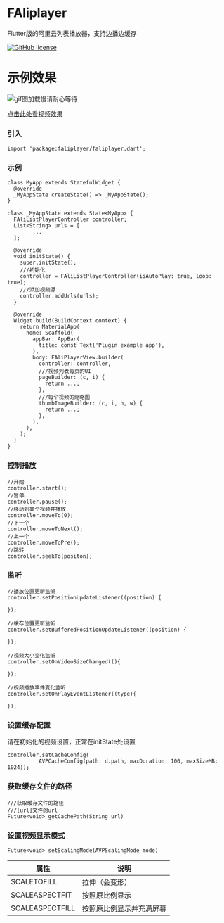 # FAliplayer

Flutter版的阿里云列表播放器，支持边播边缓存

<!-- [![pub package](https://img.shields.io/pub/v/extended_text.svg)](https://pub.dartlang.org/packages/extended_text)  -->
<!-- [![GitHub stars](https://img.shields.io/github/stars/fluttercandies/extended_text)](https://github.com/fluttercandies/extended_text/stargazers)  -->
[![GitHub license](https://img.shields.io/github/license/fluttercandies/extended_text)](https://github.com/fluttercandies/extended_text/blob/master/LICENSE)  
<!-- ![GitHub issues](https://img.shields.io/github/issues/fluttercandies/extended_text) -->

# 示例效果
![gif图加载慢请耐心等待](https://github.com/Dovvvis/FAliPlayer/blob/master/gif/s.gif)

[点击此处看视频效果](http://video.iqingbai.com/RPReplay_Final1584613529.MP4)

### 引入
```
import 'package:faliplayer/faliplayer.dart';
```
### 示例
```
class MyApp extends StatefulWidget {
  @override
  _MyAppState createState() => _MyAppState();
}

class _MyAppState extends State<MyApp> {
  FAliListPlayerController controller;
  List<String> urls = [
        ...
  ];

  @override
  void initState() {
    super.initState();
    ///初始化
    controller = FAliListPlayerController(isAutoPlay: true, loop: true);
    ///添加视频源
    controller.addUrls(urls);
  }

  @override
  Widget build(BuildContext context) {
    return MaterialApp(
      home: Scaffold(
        appBar: AppBar(
          title: const Text('Plugin example app'),
        ),
        body: FAliPlayerView.builder(
          controller: controller,
          ///视频列表每页的UI
          pageBuilder: (c, i) {
            return ...;
          },
          ///每个视频的缩略图
          thumbImageBuilder: (c, i, h, w) {
            return ...;
          },
        ),
      ),
    );
  }
}

```
### 控制播放
```
//开始
controller.start();
//暂停
controller.pause();
//移动到某个视频并播放
controller.moveTo(0);
//下一个
controller.moveToNext();
//上一个
controller.moveToPre();
//跳转
controller.seekTo(positon);
```
### 监听

```
//播放位置更新监听
controller.setPositionUpdateListener((position) {

});

//缓存位置更新监听
controller.setBufferedPositionUpdateListener((position) {

});

//视频大小变化监听
controller.setOnVideoSizeChanged((){

});

//视频播放事件变化监听
controller.setOnPlayEventListener((type){
      
});
```
### 设置缓存配置
请在初始化的视频设置，正常在initState处设置

```
controller.setCacheConfig(
          AVPCacheConfig(path: d.path, maxDuration: 100, maxSizeMB: 1024));
```
### 获取缓存文件的路径

```
///获取缓存文件的路径
///[url]文件的url
Future<void> getCachePath(String url)
```
### 设置视频显示模式
```
Future<void> setScalingMode(AVPScalingMode mode)
```

属性 | 说明
------- | -------
SCALETOFILL            |      拉伸（会变形）
SCALEASPECTFIT         |      按照原比例显示
SCALEASPECTFILL        |      按照原比例显示并充满屏幕




